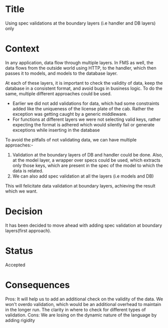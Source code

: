 # Title
Using spec validations at the boundary layers (i.e handler and DB layers) only

# Context
In any application, data flow through multiple layers. In FMS as well, the data flows from the outside world using HTTP, to the handler, which then passes it to models, and models to the database layer.

At each of these layers, it is important to check the validity of data, keep the database in a consistent format, and avoid bugs in business logic. To do the same, multiple different approaches could be used.

- Earlier we did not add validations for data, which had some constraints added like the uniqueness of the license plate of the cab. 
Rather the exception was getting caught by a generic middleware.
- For functions at different layers we were not selecting valid keys, rather expecting the format is adhered which would silently fail or
generate exceptions while inserting in the database

To avoid the pitfalls of not validating data, we can have multiple approaches:-

1. Validation at the boundary layers of DB and handler could be done. Also, at the model layer, a wrapper over specs could be used, which extracts only those keys, which are present in the spec of the model to which the data is related.
2. We can also add spec validation at all the layers (i.e models and DB)

This will felicitate data validation at boundary layers, achieving the result which we want.
# Decision
It has been decided to move ahead with adding spec validation at boundary layers(first approach).

# Status
Accepted

# Consequences
Pros: It will help us to add an additional check on the validity of the data. We won't overdo validation, which would be an additional overhead to maintain in the longer run. The clarity in where to check for different types of validation.
Cons: We are losing on the dynamic nature of the language by adding rigidity
